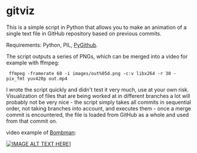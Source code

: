 # gitviz

This is a simple script in Python that allows you to make an animation of a single text file in GitHub repository based on previous commits.

Requirements: Python, PIL, [PyGithub](https://github.com/PyGithub/PyGithub).

The script outputs a series of PNGs, which can be merged into a video for example with ffmpeg:

     ffmpeg -framerate 60 -i images/out%05d.png -c:v libx264 -r 30 -pix_fmt yuv420p out.mp4

I wrote the script quickly and didn't test it very much, use at your own risk. Visualization of files that are being worked at in different branches a lot will probably not be very nice - the script simply takes all commits in sequential order, not taking branches into account, and executes them - once a merge commit is encountered, the file is loaded from GitHub as a whole and used from that commit on.

video example of [Bombman](https://github.com/drummyfish/bombman):

[![IMAGE ALT TEXT HERE](https://img.youtube.com/vi/eb6huI4Bm3Q/0.jpg)](https://www.youtube.com/watch?v=eb6huI4Bm3Q)]

